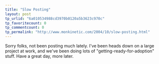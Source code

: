 ```yaml
---
title: "Slow Posting"
layout: post
tp_urlid: "6a010534988cd3970b0120a5b3623c970c"
tp_favoritecount: 0
tp_commentcount: 0
tp_permalink: "http://www.monkinetic.com/2004/10/slow-posting.html"
---
```

Sorry folks, not been posting much lately. I&#39;ve been heads down on a large project at work, and we&#39;ve been doing lots of &quot;getting-ready-for-adoption&quot; stuff. Have a great day, more later.

